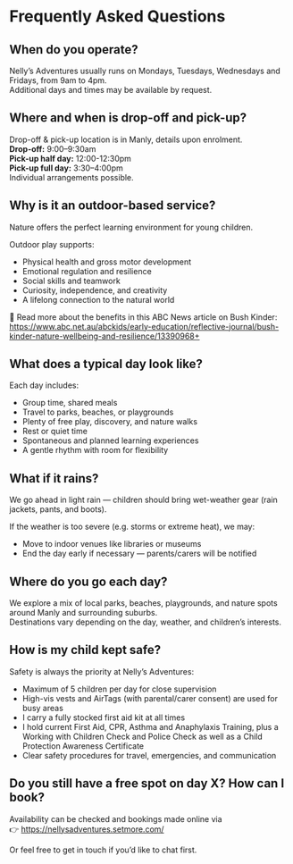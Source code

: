 ---
---

# Frequently Asked Questions

## When do you operate?

Nelly’s Adventures usually runs on Mondays, Tuesdays, Wednesdays and Fridays, from 9am to 4pm.  
Additional days and times may be available by request.

## Where and when is drop-off and pick-up?

Drop-off & pick-up location is in Manly, details upon enrolment.  
**Drop-off:** 9:00–9:30am<br />
**Pick-up half day:** 12:00-12:30pm<br />
**Pick-up full day:** 3:30–4:00pm  
Individual arrangements possible.

## Why is it an outdoor-based service?

Nature offers the perfect learning environment for young children.

Outdoor play supports:  
- Physical health and gross motor development  
- Emotional regulation and resilience  
- Social skills and teamwork  
- Curiosity, independence, and creativity  
- A lifelong connection to the natural world  

🌱 Read more about the benefits in this ABC News article on Bush Kinder:  
https://www.abc.net.au/abckids/early-education/reflective-journal/bush-kinder-nature-wellbeing-and-resilience/13390968+

## What does a typical day look like?

Each day includes:  
- Group time, shared meals  
- Travel to parks, beaches, or playgrounds  
- Plenty of free play, discovery, and nature walks  
- Rest or quiet time  
- Spontaneous and planned learning experiences  
- A gentle rhythm with room for flexibility

## What if it rains?

We go ahead in light rain — children should bring wet-weather gear (rain jackets, pants, and boots).  

If the weather is too severe (e.g. storms or extreme heat), we may:  
- Move to indoor venues like libraries or museums  
- End the day early if necessary — parents/carers will be notified

## Where do you go each day?

We explore a mix of local parks, beaches, playgrounds, and nature spots around Manly and surrounding suburbs.  
Destinations vary depending on the day, weather, and children’s interests.

## How is my child kept safe?

Safety is always the priority at Nelly’s Adventures:  
- Maximum of 5 children per day for close supervision  
- High-vis vests and AirTags (with parental/carer consent) are used for busy areas  
- I carry a fully stocked first aid kit at all times  
- I hold current First Aid, CPR, Asthma and Anaphylaxis Training, plus a Working with Children Check and Police Check as well as a Child Protection Awareness Certificate  
- Clear safety procedures for travel, emergencies, and communication

## Do you still have a free spot on day X? How can I book?

Availability can be checked and bookings made online via  
👉 https://nellysadventures.setmore.com/  

Or feel free to get in touch if you’d like to chat first.
